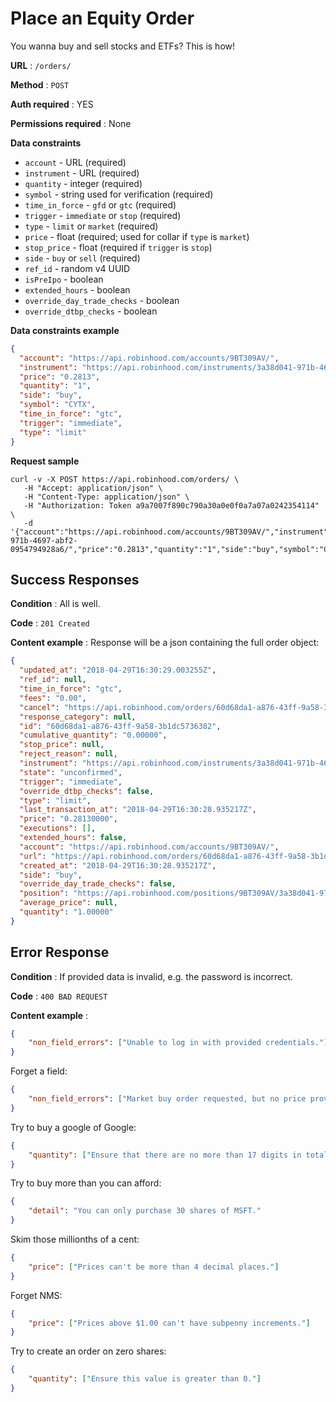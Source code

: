 # Place an Equity Order

You wanna buy and sell stocks and ETFs? This is how!

**URL** : `/orders/`

**Method** : `POST`

**Auth required** : YES

**Permissions required** : None

**Data constraints**
  
  - `account` - URL (required)
  - `instrument` - URL (required)
  - `quantity` - integer (required)
  - `symbol` - string used for verification (required)
  - `time_in_force` - `gfd` or `gtc` (required)
  - `trigger` - `immediate` or `stop` (required)
  - `type` - `limit` or `market` (required)
  - `price` - float (required; used for collar if `type` is `market`) 
  - `stop_price` - float (required if `trigger` is `stop`)
  - `side` - `buy` or `sell` (required)
  - `ref_id` - random v4 UUID
  - `isPreIpo` - boolean
  - `extended_hours` - boolean
  - `override_day_trade_checks` - boolean
  - `override_dtbp_checks` - boolean
  
**Data constraints example**

```json
{
  "account": "https://api.robinhood.com/accounts/9BT309AV/",
  "instrument": "https://api.robinhood.com/instruments/3a38d041-971b-4697-abf2-0954794928a6/",
  "price": "0.2813",
  "quantity": "1",
  "side": "buy",
  "symbol": "CYTX",
  "time_in_force": "gtc",
  "trigger": "immediate",
  "type": "limit"
}
```

**Request sample**

```
curl -v -X POST https://api.robinhood.com/orders/ \
   -H "Accept: application/json" \
   -H "Content-Type: application/json" \
   -H "Authorization: Token a9a7007f890c790a30a0e0f0a7a07a0242354114" \
   -d '{"account":"https://api.robinhood.com/accounts/9BT309AV/","instrument":"https://api.robinhood.com/instruments/3a38d041-971b-4697-abf2-0954794928a6/","price":"0.2813","quantity":"1","side":"buy","symbol":"CYTX","time_in_force":"gtc","trigger":"immediate","type":"limit"}'
```

## Success Responses

**Condition** : All is well.

**Code** : `201 Created`

**Content example** : Response will be a json containing the full order object:

```json
{
  "updated_at": "2018-04-29T16:30:29.003255Z",
  "ref_id": null,
  "time_in_force": "gtc",
  "fees": "0.00",
  "cancel": "https://api.robinhood.com/orders/60d68da1-a876-43ff-9a58-3b1dc5736382/cancel/",
  "response_category": null,
  "id": "60d68da1-a876-43ff-9a58-3b1dc5736382",
  "cumulative_quantity": "0.00000",
  "stop_price": null,
  "reject_reason": null,
  "instrument": "https://api.robinhood.com/instruments/3a38d041-971b-4697-abf2-0954794928a6/",
  "state": "unconfirmed",
  "trigger": "immediate",
  "override_dtbp_checks": false,
  "type": "limit",
  "last_transaction_at": "2018-04-29T16:30:28.935217Z",
  "price": "0.28130000",
  "executions": [],
  "extended_hours": false,
  "account": "https://api.robinhood.com/accounts/9BT309AV/",
  "url": "https://api.robinhood.com/orders/60d68da1-a876-43ff-9a58-3b1dc5736382/",
  "created_at": "2018-04-29T16:30:28.935217Z",
  "side": "buy",
  "override_day_trade_checks": false,
  "position": "https://api.robinhood.com/positions/9BT309AV/3a38d041-971b-4697-abf2-0954794a28a6/",
  "average_price": null,
  "quantity": "1.00000"
}
```

## Error Response

**Condition** : If provided data is invalid, e.g. the password is incorrect.

**Code** : `400 BAD REQUEST`

**Content example** :

```json
{
    "non_field_errors": ["Unable to log in with provided credentials."]
}
```

Forget a field:

```json
{
    "non_field_errors": ["Market buy order requested, but no price provided."]
}
```

Try to buy a google of Google:

```json
{
	"quantity": ["Ensure that there are no more than 17 digits in total."]
}
```

Try to buy more than you can afford:

```json
{
	"detail": "You can only purchase 30 shares of MSFT."
}
```

Skim those millionths of a cent:

```json
{
	"price": ["Prices can't be more than 4 decimal places."]
}
```

Forget NMS:

```json
{
	"price": ["Prices above $1.00 can't have subpenny increments."]
}
```

Try to create an order on zero shares:

```json
{
	"quantity": ["Ensure this value is greater than 0."]
}
```
